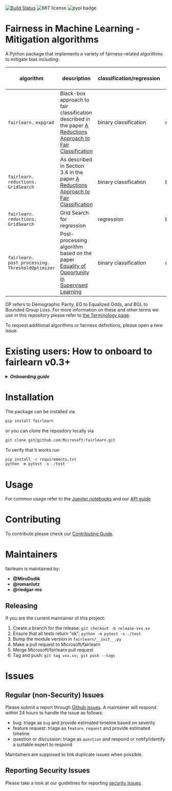 [![Build Status](https://img.shields.io/azure-devops/build/responsibleai/fairlearn/6/dev?failed_label=bad&passed_label=good&label=GatedCheckin%3ADev)](https://dev.azure.com/responsibleai/fairlearn/_build/latest?definitionId=1&branchName=dev) ![MIT license](https://img.shields.io/badge/License-MIT-blue.svg) ![pypi badge](https://img.shields.io/badge/pypi-0.2.0-blue)

# Fairness in Machine Learning - Mitigation algorithms

A Python package that implements a variety of fairness-related algorithms to mitigate bias including:

| algorithm | description | classification/regression | protected attributes | supported fairness definitions |
| --- | --- | --- | --- | --- |
| `fairlearn.` `expgrad` | Black-box approach to fair classification described in the paper [A Reductions Approach to Fair Classification](https://arxiv.org/abs/1803.02453)| binary classification | categorical | DP, EO |
| `fairlearn.` `reductions.` `GridSearch` | As described in Section 3.4 in the paper [A Reductions Approach to Fair Classification](https://arxiv.org/abs/1803.02453)| binary classification | binary | DP |
| `fairlearn.` `reductions.` `GridSearch` | Grid Search for regression | regression | binary | BGL |
| `fairlearn.` `post_processing.` `ThresholdOptimizer` | Post-processing algorithm based on the paper [Equality of Opportunity in Supervised Learning](https://arxiv.org/pdf/1610.02413.pdf)| binary classification | categorical | DP, EO |

DP refers to Demographic Parity, EO to Equalized Odds, and BGL to Bounded Group Loss. For more information on these and other terms we use in this repository please refer to [the Terminology page](TERMINOLOGY.md).

To request additional algorithms or fairness definitions, please open a new issue.

# Existing users: How to onboard to fairlearn v0.3+

<details>
<summary>
<strong>
<em>
Onboarding guide
</em>
</strong>
</summary>

As of version 0.2 fairlearn contained only the exponentiated gradient method. The fairlearn repository now has a much more comprehensive approach to fairness and aims to incorporate other methods as specified above. The same exponentiated gradient technique is now located under `fairlearn.reductions.ExponentiatedGradient` as a class. While in the past one could have run

```python
import numpy as np
from fairlearn.classred import expgrad
from fairlearn.moments import DP

estimator = LogisticRegression()  # or any other estimator
exponentiated_gradient_result = expgrad(X, group_data, y, estimator, constraints=DP())
positive_probabilities = exponentiated_gradient_result.best_classifier(X)
randomized_predictions = (positive_probabilities >= np.random.rand(len(positive_probabilities))) * 1
```

the equivalent operation is now

```python
from fairlearn.reductions import ExponentiatedGradient
from fairlearn.reductions.moments import DemographicParity

estimator = LogisticRegression()  # or any other estimator
constraints = DemographicParity()
exponentiated_gradient = ExponentiatedGradient(estimator, constraints=constraints)
exponentiated_gradient.fit(X, y, group_data)
randomized_predictions = exponentiated_gradient.predict(X)
```

Please reach out through the "Issues" if you encounter any problems.

</details>

# Installation

The package can be installed via

```python
pip install fairlearn
```

or you can clone the repository locally via

```python
git clone git@github.com:Microsoft/fairlearn.git
```

To verify that it works run

```python
pip install -r requirements.txt
python -m pytest -s ./test
```

# Usage

For common usage refer to the [Jupyter notebooks](./notebooks) and our [API guide](CONTRIBUTING.md#api)

# Contributing

To contribute please check our [Contributing Guide](CONTRIBUTING.md).

# Maintainers

fairlearn is maintained by:

- **@MiroDudik**
- **@romanlutz**
- **@riedgar-ms**

## Releasing

If you are the current maintainer of this project:

1. Create a branch for the release: `git checkout -b release-vxx.xx`
1. Ensure that all tests return "ok": `python -m pytest -s ./test`
1. Bump the module version in `fairlearn/__init__.py`
1. Make a pull request to Microsoft/fairlearn
1. Merge Microsoft/fairlearn pull request
1. Tag and push: `git tag vxx.xx; git push --tags`

# Issues

## Regular (non-Security) Issues
Please submit a report through [Github issues](https://github.com/microsoft/fairlearn/issues). A maintainer will respond within 24 hours to handle the issue as follows:
- bug: triage as `bug` and provide estimated timeline based on severity
- feature request: triage as `feature request` and provide estimated timeline
- question or discussion: triage as `question` and respond or notify/identify a suitable expert to respond

Maintainers are supposed to link duplicate issues when possible.


## Reporting Security Issues

Please take a look at our guidelines for reporting [security issues](SECURITY.md).
